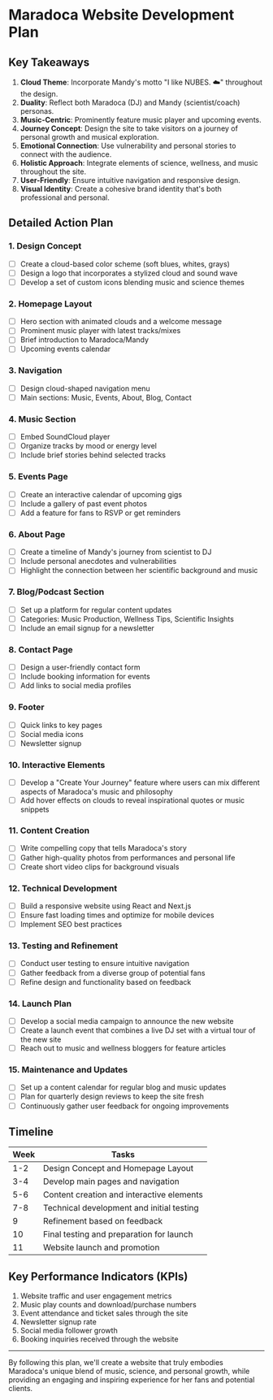 # Maradoca Website Development Plan

## Key Takeaways

1. **Cloud Theme**: Incorporate Mandy's motto "I like NUBES. ☁️" throughout the design.
2. **Duality**: Reflect both Maradoca (DJ) and Mandy (scientist/coach) personas.
3. **Music-Centric**: Prominently feature music player and upcoming events.
4. **Journey Concept**: Design the site to take visitors on a journey of personal growth and musical exploration.
5. **Emotional Connection**: Use vulnerability and personal stories to connect with the audience.
6. **Holistic Approach**: Integrate elements of science, wellness, and music throughout the site.
7. **User-Friendly**: Ensure intuitive navigation and responsive design.
8. **Visual Identity**: Create a cohesive brand identity that's both professional and personal.

## Detailed Action Plan

### 1. Design Concept

- [ ] Create a cloud-based color scheme (soft blues, whites, grays)
- [ ] Design a logo that incorporates a stylized cloud and sound wave
- [ ] Develop a set of custom icons blending music and science themes

### 2. Homepage Layout

- [ ] Hero section with animated clouds and a welcome message
- [ ] Prominent music player with latest tracks/mixes
- [ ] Brief introduction to Maradoca/Mandy
- [ ] Upcoming events calendar

### 3. Navigation

- [ ] Design cloud-shaped navigation menu
- [ ] Main sections: Music, Events, About, Blog, Contact

### 4. Music Section

- [ ] Embed SoundCloud player
- [ ] Organize tracks by mood or energy level
- [ ] Include brief stories behind selected tracks

### 5. Events Page

- [ ] Create an interactive calendar of upcoming gigs
- [ ] Include a gallery of past event photos
- [ ] Add a feature for fans to RSVP or get reminders

### 6. About Page

- [ ] Create a timeline of Mandy's journey from scientist to DJ
- [ ] Include personal anecdotes and vulnerabilities
- [ ] Highlight the connection between her scientific background and music

### 7. Blog/Podcast Section

- [ ] Set up a platform for regular content updates
- [ ] Categories: Music Production, Wellness Tips, Scientific Insights
- [ ] Include an email signup for a newsletter

### 8. Contact Page

- [ ] Design a user-friendly contact form
- [ ] Include booking information for events
- [ ] Add links to social media profiles

### 9. Footer

- [ ] Quick links to key pages
- [ ] Social media icons
- [ ] Newsletter signup

### 10. Interactive Elements

- [ ] Develop a "Create Your Journey" feature where users can mix different aspects of Maradoca's music and philosophy
- [ ] Add hover effects on clouds to reveal inspirational quotes or music snippets

### 11. Content Creation

- [ ] Write compelling copy that tells Maradoca's story
- [ ] Gather high-quality photos from performances and personal life
- [ ] Create short video clips for background visuals

### 12. Technical Development

- [ ] Build a responsive website using React and Next.js
- [ ] Ensure fast loading times and optimize for mobile devices
- [ ] Implement SEO best practices

### 13. Testing and Refinement

- [ ] Conduct user testing to ensure intuitive navigation
- [ ] Gather feedback from a diverse group of potential fans
- [ ] Refine design and functionality based on feedback

### 14. Launch Plan

- [ ] Develop a social media campaign to announce the new website
- [ ] Create a launch event that combines a live DJ set with a virtual tour of the new site
- [ ] Reach out to music and wellness bloggers for feature articles

### 15. Maintenance and Updates

- [ ] Set up a content calendar for regular blog and music updates
- [ ] Plan for quarterly design reviews to keep the site fresh
- [ ] Continuously gather user feedback for ongoing improvements

## Timeline

| Week | Tasks                                     |
| ---- | ----------------------------------------- |
| 1-2  | Design Concept and Homepage Layout        |
| 3-4  | Develop main pages and navigation         |
| 5-6  | Content creation and interactive elements |
| 7-8  | Technical development and initial testing |
| 9    | Refinement based on feedback              |
| 10   | Final testing and preparation for launch  |
| 11   | Website launch and promotion              |

## Key Performance Indicators (KPIs)

1. Website traffic and user engagement metrics
2. Music play counts and download/purchase numbers
3. Event attendance and ticket sales through the site
4. Newsletter signup rate
5. Social media follower growth
6. Booking inquiries received through the website

---

By following this plan, we'll create a website that truly embodies Maradoca's unique blend of music, science, and personal growth, while providing an engaging and inspiring experience for her fans and potential clients.
